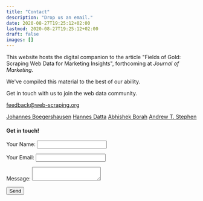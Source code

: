 ```yaml
---
title: "Contact"
description: "Drop us an email."
date: 2020-08-27T19:25:12+02:00
lastmod: 2020-08-27T19:25:12+02:00
draft: false
images: []
---
```


This website hosts the digital companion to the article "Fields of Gold: Scraping Web Data for Marketing Insights", forthcoming at *Journal of Marketing*.

We've compiled this material to the best of our ability.

Get in touch with us to join the web data community.

[feedback@web-scraping.org](mailto:feedback@web-scraping.org)

[Johannes Boegershausen](https://sites.google.com/site/johannesboegershausen/)
[Hannes Datta](https://hannesdatta.com)
[Abhishek Borah](https://www.insead.edu/faculty-research/faculty/abhishek-borah)
[Andrew T. Stephen](https://www.sbs.ox.ac.uk/about-us/people/andrew-stephen)

#### Get in touch!

<form name="contact" method="POST" data-netlify="true">
  <p>
    <label>Your Name: <input type="text" name="name" /></label>
  </p>
  <p>
    <label>Your Email: <input type="email" name="email" /></label>
  </p>
  <p>
    <label>Message: <textarea name="message"></textarea></label>
  </p>
  <p>
    <button type="submit" class = "btn btn-primary btn-md px-4 mb-2">Send</button>
  </p>
</form>
